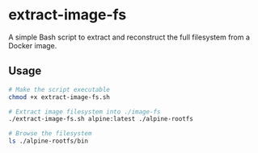 # extract-image-fs

A simple Bash script to extract and reconstruct the full filesystem from a Docker image.

## Usage

```bash
# Make the script executable
chmod +x extract-image-fs.sh

# Extract image filesystem into ./image-fs
./extract-image-fs.sh alpine:latest ./alpine-rootfs

# Browse the filesystem
ls ./alpine-rootfs/bin
